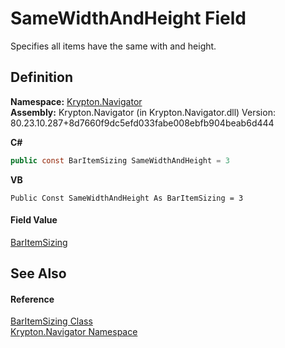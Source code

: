 # SameWidthAndHeight Field


Specifies all items have the same with and height.



## Definition
**Namespace:** <a href="a21ac074-d119-3dc6-bd1c-d3a12c0128bc.md">Krypton.Navigator</a>  
**Assembly:** Krypton.Navigator (in Krypton.Navigator.dll) Version: 80.23.10.287+8d7660f9dc5efd033fabe008ebfb904beab6d444

**C#**
``` C#
public const BarItemSizing SameWidthAndHeight = 3
```
**VB**
``` VB
Public Const SameWidthAndHeight As BarItemSizing = 3
```



#### Field Value
<a href="1e1d163c-f67d-fc71-5636-191f994b2037.md">BarItemSizing</a>

## See Also


#### Reference
<a href="1e1d163c-f67d-fc71-5636-191f994b2037.md">BarItemSizing Class</a>  
<a href="a21ac074-d119-3dc6-bd1c-d3a12c0128bc.md">Krypton.Navigator Namespace</a>  
